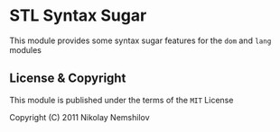 # STL Syntax Sugar

This module provides some syntax sugar features for the `dom` and `lang`
modules


## License & Copyright

This module is published under the terms of the `MIT` License

Copyright (C) 2011 Nikolay Nemshilov
